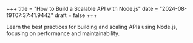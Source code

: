 +++
title = "How to Build a Scalable API with Node.js"
date = "2024-08-19T07:37:41.944Z"
draft = false
+++

  Learn the best practices for building and scaling APIs using Node.js, focusing on performance and maintainability.
        